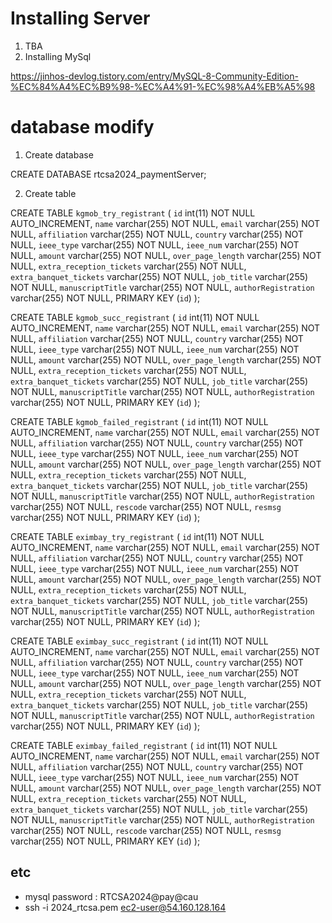 


# Installing Server
1. TBA
2. Installing MySql

https://jinhos-devlog.tistory.com/entry/MySQL-8-Community-Edition-%EC%84%A4%EC%B9%98-%EC%A4%91-%EC%98%A4%EB%A5%98

# database modify
1. Create database

CREATE DATABASE rtcsa2024_paymentServer;

2. Create table

CREATE TABLE `kgmob_try_registrant` (
  `id` int(11) NOT NULL AUTO_INCREMENT,
  `name` varchar(255) NOT NULL,
  `email` varchar(255) NOT NULL,
  `affiliation` varchar(255) NOT NULL,
  `country` varchar(255) NOT NULL,
  `ieee_type` varchar(255) NOT NULL,
  `ieee_num` varchar(255) NOT NULL,
  `amount` varchar(255) NOT NULL,
  `over_page_length` varchar(255) NOT NULL,
  `extra_reception_tickets` varchar(255) NOT NULL,
  `extra_banquet_tickets` varchar(255) NOT NULL,
  `job_title` varchar(255) NOT NULL,
  `manuscriptTitle` varchar(255) NOT NULL,
  `authorRegistration` varchar(255) NOT NULL,
  PRIMARY KEY (`id`)
);

CREATE TABLE `kgmob_succ_registrant` (
  `id` int(11) NOT NULL AUTO_INCREMENT,
  `name` varchar(255) NOT NULL,
  `email` varchar(255) NOT NULL,
  `affiliation` varchar(255) NOT NULL,
  `country` varchar(255) NOT NULL,
  `ieee_type` varchar(255) NOT NULL,
  `ieee_num` varchar(255) NOT NULL,
  `amount` varchar(255) NOT NULL,
  `over_page_length` varchar(255) NOT NULL,
  `extra_reception_tickets` varchar(255) NOT NULL,
  `extra_banquet_tickets` varchar(255) NOT NULL,
  `job_title` varchar(255) NOT NULL,
  `manuscriptTitle` varchar(255) NOT NULL,
  `authorRegistration` varchar(255) NOT NULL,
  PRIMARY KEY (`id`)
);

CREATE TABLE `kgmob_failed_registrant` (
  `id` int(11) NOT NULL AUTO_INCREMENT,
  `name` varchar(255) NOT NULL,
  `email` varchar(255) NOT NULL,
  `affiliation` varchar(255) NOT NULL,
  `country` varchar(255) NOT NULL,
  `ieee_type` varchar(255) NOT NULL,
  `ieee_num` varchar(255) NOT NULL,
  `amount` varchar(255) NOT NULL,
  `over_page_length` varchar(255) NOT NULL,
  `extra_reception_tickets` varchar(255) NOT NULL,
  `extra_banquet_tickets` varchar(255) NOT NULL,
  `job_title` varchar(255) NOT NULL,
  `manuscriptTitle` varchar(255) NOT NULL,
  `authorRegistration` varchar(255) NOT NULL,
  `rescode` varchar(255) NOT NULL,
  `resmsg` varchar(255) NOT NULL,
  PRIMARY KEY (`id`)
);

CREATE TABLE `eximbay_try_registrant` (
  `id` int(11) NOT NULL AUTO_INCREMENT,
  `name` varchar(255) NOT NULL,
  `email` varchar(255) NOT NULL,
  `affiliation` varchar(255) NOT NULL,
  `country` varchar(255) NOT NULL,
  `ieee_type` varchar(255) NOT NULL,
  `ieee_num` varchar(255) NOT NULL,
  `amount` varchar(255) NOT NULL,
  `over_page_length` varchar(255) NOT NULL,
  `extra_reception_tickets` varchar(255) NOT NULL,
  `extra_banquet_tickets` varchar(255) NOT NULL,
  `job_title` varchar(255) NOT NULL,
  `manuscriptTitle` varchar(255) NOT NULL,
  `authorRegistration` varchar(255) NOT NULL,
  PRIMARY KEY (`id`)
);

CREATE TABLE `eximbay_succ_registrant` (
  `id` int(11) NOT NULL AUTO_INCREMENT,
  `name` varchar(255) NOT NULL,
  `email` varchar(255) NOT NULL,
  `affiliation` varchar(255) NOT NULL,
  `country` varchar(255) NOT NULL,
  `ieee_type` varchar(255) NOT NULL,
  `ieee_num` varchar(255) NOT NULL,
  `amount` varchar(255) NOT NULL,
  `over_page_length` varchar(255) NOT NULL,
  `extra_reception_tickets` varchar(255) NOT NULL,
  `extra_banquet_tickets` varchar(255) NOT NULL,
  `job_title` varchar(255) NOT NULL,
  `manuscriptTitle` varchar(255) NOT NULL,
  `authorRegistration` varchar(255) NOT NULL,
  PRIMARY KEY (`id`)
);

CREATE TABLE `eximbay_failed_registrant` (
  `id` int(11) NOT NULL AUTO_INCREMENT,
  `name` varchar(255) NOT NULL,
  `email` varchar(255) NOT NULL,
  `affiliation` varchar(255) NOT NULL,
  `country` varchar(255) NOT NULL,
  `ieee_type` varchar(255) NOT NULL,
  `ieee_num` varchar(255) NOT NULL,
  `amount` varchar(255) NOT NULL,
  `over_page_length` varchar(255) NOT NULL,
  `extra_reception_tickets` varchar(255) NOT NULL,
  `extra_banquet_tickets` varchar(255) NOT NULL,
  `job_title` varchar(255) NOT NULL,
  `manuscriptTitle` varchar(255) NOT NULL,
  `authorRegistration` varchar(255) NOT NULL,
  `rescode` varchar(255) NOT NULL,
  `resmsg` varchar(255) NOT NULL,
  PRIMARY KEY (`id`)
);

## etc
- mysql password : RTCSA2024@pay@cau
- ssh -i 2024_rtcsa.pem ec2-user@54.160.128.164
